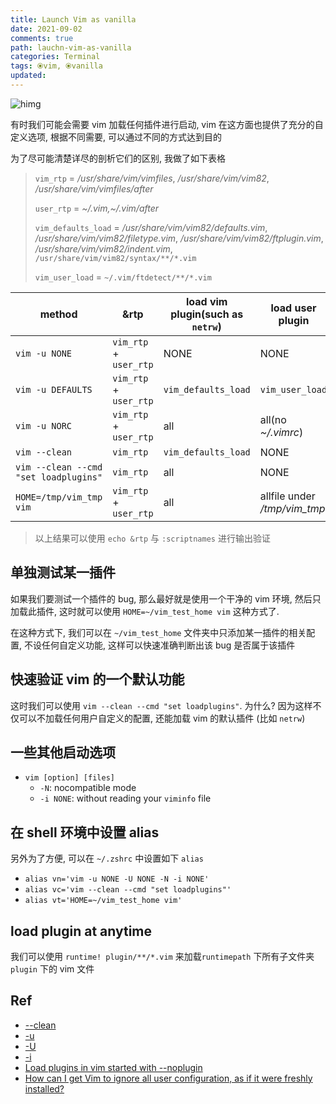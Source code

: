 ```yaml
---
title: Launch Vim as vanilla
date: 2021-09-02
comments: true
path: lauchn-vim-as-vanilla
categories: Terminal
tags: ⦿vim, ⦿vanilla
updated:
---
```


![himg](https://a.hanleylee.com/HKMS/2021-10-07032957.png?x-oss-process=style/WaMa)

有时我们可能会需要 vim 加载任何插件进行启动, vim 在这方面也提供了充分的自定义选项, 根据不同需要, 可以通过不同的方式达到目的

<!-- more -->

为了尽可能清楚详尽的剖析它们的区别, 我做了如下表格

> `vim_rtp` = */usr/share/vim/vimfiles*, */usr/share/vim/vim82*, */usr/share/vim/vimfiles/after*
>
> `user_rtp` = *~/.vim,~/.vim/after*
>
> `vim_defaults_load` = */usr/share/vim/vim82/defaults.vim*, */usr/share/vim/vim82/filetype.vim*, */usr/share/vim/vim82/ftplugin.vim*, */usr/share/vim/vim82/indent.vim*, `/usr/share/vim/vim82/syntax/**/*.vim`
>
> `vim_user_load` = `~/.vim/ftdetect/**/*.vim`

| method                                | &rtp                   | load vim plugin(such as `netrw`) | load user plugin             |
|---------------------------------------|------------------------|----------------------------------|------------------------------|
| `vim -u NONE`                         | `vim_rtp` + `user_rtp` | NONE                             | NONE                         |
| `vim -u DEFAULTS`                     | `vim_rtp` + `user_rtp` | `vim_defaults_load`              | `vim_user_load`              |
| `vim -u NORC`                         | `vim_rtp` + `user_rtp` | all                              | all(no *~/.vimrc*)           |
| `vim --clean`                         | `vim_rtp`              | `vim_defaults_load`              | NONE                         |
| `vim --clean --cmd "set loadplugins"` | `vim_rtp`              | all                              | NONE                         |
| `HOME=/tmp/vim_tmp vim`               | `vim_rtp` + `user_rtp` | all                              | allfile under */tmp/vim_tmp* |

> 以上结果可以使用 `echo &rtp` 与 `:scriptnames` 进行输出验证

## 单独测试某一插件

如果我们要测试一个插件的 bug, 那么最好就是使用一个干净的 vim 环境, 然后只加载此插件, 这时就可以使用 `HOME=~/vim_test_home vim` 这种方式了.

在这种方式下, 我们可以在 `~/vim_test_home` 文件夹中只添加某一插件的相关配置, 不设任何自定义功能, 这样可以快速准确判断出该 bug 是否属于该插件

## 快速验证 vim 的一个默认功能

这时我们可以使用 `vim --clean --cmd "set loadplugins"`. 为什么? 因为这样不仅可以不加载任何用户自定义的配置, 还能加载 vim 的默认插件 (比如 `netrw`)

## 一些其他启动选项

- `vim [option] [files]`
    - `-N`: nocompatible mode
    - `-i NONE`: without reading your `viminfo` file

## 在 shell 环境中设置 alias

另外为了方便, 可以在 `~/.zshrc` 中设置如下 `alias`

- `alias vn='vim -u NONE -U NONE -N -i NONE'`
- `alias vc='vim --clean --cmd "set loadplugins"'`
- `alias vt='HOME=~/vim_test_home vim'`

## load plugin at anytime

我们可以使用 `runtime! plugin/**/*.vim` 来加载`runtimepath` 下所有子文件夹`plugin` 下的 vim 文件

## Ref

- [--clean](https://vimhelp.org/starting.txt.html#--clean)
- [-u](https://vimhelp.org/starting.txt.html#-u)
- [-U](https://vimhelp.org/starting.txt.html#-U)
- [-i](https://vimhelp.org/starting.txt.html#-i)
- [Load plugins in vim started with --noplugin](https://vi.stackexchange.com/questions/28034/load-plugins-in-vim-started-with-noplugin)
- [How can I get Vim to ignore all user configuration, as if it were freshly installed?](https://vi.stackexchange.com/questions/6112/how-can-i-get-vim-to-ignore-all-user-configuration-as-if-it-were-freshly-instal)
